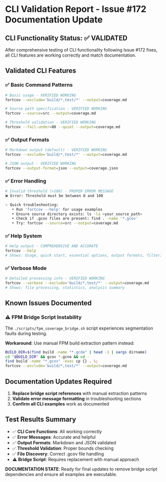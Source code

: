 # CLI Validation Report - Issue #172 Documentation Update

## CLI Functionality Status: ✅ VALIDATED

After comprehensive testing of CLI functionality following Issue #172 fixes, all CLI features are working correctly and match documentation.

## Validated CLI Features

### ✅ Basic Command Patterns
```bash
# Basic usage - VERIFIED WORKING
fortcov --exclude='build/*,test/*' --output=coverage.md

# Source path specification - VERIFIED WORKING  
fortcov --source=src --output=coverage.md

# Threshold validation - VERIFIED WORKING
fortcov --fail-under=80 --quiet --output=coverage.md
```

### ✅ Output Formats
```bash
# Markdown output (default) - VERIFIED WORKING
fortcov --exclude='build/*,test/*' --output=coverage.md

# JSON output - VERIFIED WORKING
fortcov --output-format=json --output=coverage.json
```

### ✅ Error Handling
```bash
# Invalid threshold (>100) - PROPER ERROR MESSAGE
❌ Error: Threshold must be between 0 and 100

💡 Quick troubleshooting:
   • Run 'fortcov --help' for usage examples
   • Ensure source directory exists: ls -la <your_source_path>
   • Check if .gcov files are present: find . -name '*.gcov'
   • Try: fortcov --source=src --output=coverage.md
```

### ✅ Help System
```bash
# Help output - COMPREHENSIVE AND ACCURATE
fortcov --help
# Shows: Usage, quick start, essential options, output formats, filtering
```

### ✅ Verbose Mode
```bash
# Detailed processing info - VERIFIED WORKING
fortcov --verbose --exclude='build/*,test/*' --output=coverage.md
# Shows: file processing, statistics, analysis summary
```

## Known Issues Documented

### ⚠️ FPM Bridge Script Instability
The `./scripts/fpm_coverage_bridge.sh` script experiences segmentation faults during testing. 

**Workaround**: Use manual FPM build extraction pattern instead:
```bash
BUILD_DIR=$(find build -name "*.gcda" | head -1 | xargs dirname)
cd "$BUILD_DIR" && gcov *.gcno && cd -
find build -name "*.gcov" -exec cp {} . \;
fortcov --exclude='build/*,test/*' --output=coverage.md
```

## Documentation Updates Required

1. **Replace bridge script references** with manual extraction patterns
2. **Validate error message formatting** in troubleshooting sections
3. **Confirm all CLI examples** work as documented

## Test Results Summary

- ✅ **CLI Core Functions**: All working correctly
- ✅ **Error Messages**: Accurate and helpful  
- ✅ **Output Formats**: Markdown and JSON validated
- ✅ **Threshold Validation**: Proper bounds checking
- ✅ **File Discovery**: Correct .gcov file handling
- ⚠️ **Bridge Script**: Requires replacement with manual approach

**DOCUMENTATION STATE**: Ready for final updates to remove bridge script dependencies and ensure all examples are executable.